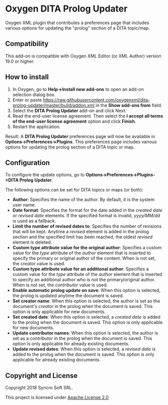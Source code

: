 # Oxygen DITA Prolog Updater
Oxygen XML plugin that contributes a preferences page that includes various options for updating the "prolog" section of a DITA topic/map.

## Compatibility
This add-on is compatible with Oxygen XML Editor (or XML Author) version 19.0 or higher. 

## How to install

1. In Oxygen, go to **Help->Install new add-ons** to open an add-on selection dialog box.
2. Enter or paste https://raw.githubusercontent.com/oxygenxml/dita-prolog-updater/master/build/addon.xml in the **Show add-ons from** field.
3. Select the **DITA Prolog Updater** add-on and click Next.
4. Read the end-user license agreement. Then select the **I accept all terms of the end-user license agreement** option and click **Finish**.
5. Restart the application.

Result: A **DITA Prolog Updater** preferences page will now be available in **Options->Preferences->Plugins**. This preferences page includes various options for updating the prolog section of a DITA topic or map.

## Configuration
To configure the update options, go to **Options->Preferences->Plugins->DITA Prolog Updater**.

The following options can be set for DITA topics or maps (or both):

- **Author**: Specifies the name of the author. By default, it is the system user name.
- **Date format**: Specifies the format for the date added in the *created date* or *revised date* elements. If the specified format is invalid, *yyyy/MM/dd* is used as a fallback.
- **Limit the number of revised dates to**: Specifies the number of revisions that will be kept. Anytime a *revised* element is added in the prolog section and the specified limit has been reached, the oldest *revised* element is deleted.
- **Custom type attribute value for the original author**: Specifies a custom value for the *type* attribute of the *author* element that is inserted to specify the primary or original author of the content. When is not set, the *creator* value is used.
- **Custom type attribute value for an additional author**: Specifies a custom value for the *type* attribute of the *author* element that is inserted to specify an additional author who is not the primary/original author. When is not set, the *contributor* value is used.
- **Enable automatic prolog update on save**: When this option is selected, the prolog is updated anytime the document is saved.
- **Set creator name**: When this option is selected, the author is set as the document's *creator* in the prolog when the document is saved. This option is only applicable for new documents.
- **Set created date**: When this option is selected, a *created date* is added to the prolog when the document is saved. This option is only applicable for new documents.
- **Update contributor names**: When this option is selected, the author is set as a *contributor* in the prolog when the document is saved. This option is only applicable for already existing documents.
- **Update revised dates**: When this option is selected, a *revised date* is added to the prolog when the document is saved. This option is only applicable for already existing documents. 

Copyright and License
---------------------
Copyright 2018 Syncro Soft SRL.

This project is licensed under [Apache License 2.0](https://github.com/oxygenxml/oxygen-dita-prolog-updater/blob/master/LICENSE)
